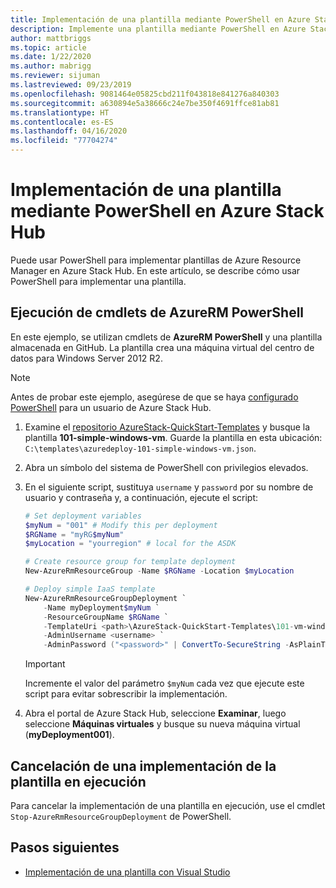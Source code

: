 ```yaml
---
title: Implementación de una plantilla mediante PowerShell en Azure Stack Hub
description: Implemente una plantilla mediante PowerShell en Azure Stack Hub.
author: mattbriggs
ms.topic: article
ms.date: 1/22/2020
ms.author: mabrigg
ms.reviewer: sijuman
ms.lastreviewed: 09/23/2019
ms.openlocfilehash: 9081464e05825cbd211f043818e841276a840303
ms.sourcegitcommit: a630894e5a38666c24e7be350f4691ffce81ab81
ms.translationtype: HT
ms.contentlocale: es-ES
ms.lasthandoff: 04/16/2020
ms.locfileid: "77704274"
---
```

# <a name="deploy-a-template-using-powershell-in-azure-stack-hub"></a>Implementación de una plantilla mediante PowerShell en Azure Stack Hub

Puede usar PowerShell para implementar plantillas de Azure Resource Manager en Azure Stack Hub. En este artículo, se describe cómo usar PowerShell para implementar una plantilla.

## <a name="run-azurerm-powershell-cmdlets"></a>Ejecución de cmdlets de AzureRM PowerShell

En este ejemplo, se utilizan cmdlets de **AzureRM PowerShell** y una plantilla almacenada en GitHub. La plantilla crea una máquina virtual del centro de datos para Windows Server 2012 R2.

>[!NOTE]
> Antes de probar este ejemplo, asegúrese de que se haya [configurado PowerShell](azure-stack-powershell-configure-user.md) para un usuario de Azure Stack Hub.

1. Examine el [repositorio AzureStack-QuickStart-Templates](https://aka.ms/AzureStackGitHub) y busque la plantilla **101-simple-windows-vm**. Guarde la plantilla en esta ubicación: `C:\templates\azuredeploy-101-simple-windows-vm.json`.
2. Abra un símbolo del sistema de PowerShell con privilegios elevados.
3. En el siguiente script, sustituya `username` y `password` por su nombre de usuario y contraseña y, a continuación, ejecute el script:

    ```powershell
    # Set deployment variables
    $myNum = "001" # Modify this per deployment
    $RGName = "myRG$myNum"
    $myLocation = "yourregion" # local for the ASDK

    # Create resource group for template deployment
    New-AzureRmResourceGroup -Name $RGName -Location $myLocation

    # Deploy simple IaaS template
    New-AzureRmResourceGroupDeployment `
        -Name myDeployment$myNum `
        -ResourceGroupName $RGName `
        -TemplateUri <path>\AzureStack-QuickStart-Templates\101-vm-windows-create\azuredeploy.json `
        -AdminUsername <username> `
        -AdminPassword ("<password>" | ConvertTo-SecureString -AsPlainText -Force)
    ```

    >[!IMPORTANT]
    > Incremente el valor del parámetro `$myNum` cada vez que ejecute este script para evitar sobrescribir la implementación.

4. Abra el portal de Azure Stack Hub, seleccione **Examinar**, luego seleccione **Máquinas virtuales** y busque su nueva máquina virtual (**myDeployment001**).

## <a name="cancel-a-running-template-deployment"></a>Cancelación de una implementación de la plantilla en ejecución

Para cancelar la implementación de una plantilla en ejecución, use el cmdlet `Stop-AzureRmResourceGroupDeployment` de PowerShell.

## <a name="next-steps"></a>Pasos siguientes

- [Implementación de una plantilla con Visual Studio](azure-stack-deploy-template-visual-studio.md)
